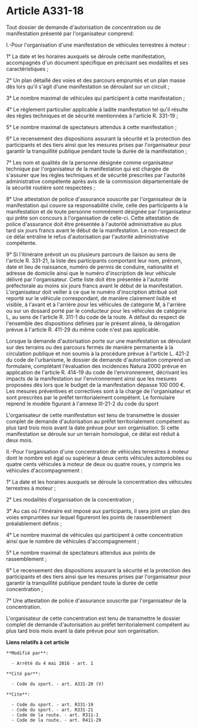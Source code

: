 # Article A331-18

Tout dossier de demande d'autorisation de concentration ou de manifestation présenté par l'organisateur comprend: 

I.-Pour l'organisation d'une manifestation de véhicules terrestres à moteur : 

1° La date et les horaires auxquels se déroule cette manifestation, accompagnés d'un document spécifique en précisant ses
modalités et ses caractéristiques ; 

2° Un plan détaillé des voies et des parcours empruntés et un plan masse dès lors qu'il s'agit d'une manifestation se
déroulant sur un circuit ; 

3° Le nombre maximal de véhicules qui participent à cette manifestation ; 

4° Le règlement particulier applicable à ladite manifestation tel qu'il résulte des règles techniques et de sécurité
mentionnées à l'article R. 331-19 ; 

5° Le nombre maximal de spectateurs attendus à cette manifestation ; 

6° Le recensement des dispositions assurant la sécurité et la protection des participants et des tiers ainsi que les mesures
prises par l'organisateur pour garantir la tranquillité publique pendant toute la durée de la manifestation ; 

7° Les nom et qualités de la personne désignée comme organisateur technique par l'organisateur de la manifestation qui est
chargée de s'assurer que les règles techniques et de sécurité prescrites par l'autorité administrative compétente après avis
de la commission départementale de la sécurité routière sont respectées ; 

8° Une attestation de police d'assurance souscrite par l'organisateur de la manifestation qui couvre sa responsabilité
civile, celle des participants à la manifestation et de toute personne nommément désignée par l'organisateur qui prête son
concours à l'organisation de celle-ci. Cette attestation de police d'assurance doit être présentée à l'autorité
administrative au plus tard six jours francs avant le début de la manifestation. Le non-respect de ce délai entraîne le refus
d'autorisation par l'autorité administrative compétente. 

9° Si l'itinéraire prévoit un ou plusieurs parcours de liaison au sens de l'article R. 331-21, la liste des participants
comportant leur nom, prénom, date et lieu de naissance, numéro de permis de conduire, nationalité et adresse de domicile
ainsi que le numéro d'inscription de leur véhicule délivré par l'organisateur. Cette liste doit être présentée à l'autorité
préfectorale au moins six jours francs avant le début de la manifestation. L'organisateur doit veiller à ce que le numéro
d'inscription attribué soit reporté sur le véhicule correspondant, de manière clairement lisible et visible, à l'avant et à
l'arrière pour les véhicules de catégorie M, à l'arrière ou sur un dossard porté par le conducteur pour les véhicules de
catégorie L, au sens de l'article R. 311-1 du code de la route. A défaut du respect de l'ensemble des dispositions définies
par le présent alinéa, la dérogation prévue à l'article R. 411-29 du même code n'est pas applicable. 

Lorsque la demande d'autorisation porte sur une manifestation se déroulant sur des terrains ou des parcours fermés de manière
permanente à la circulation publique et non soumis à la procédure prévue à l'article L. 421-2 du code de l'urbanisme, le
dossier de demande d'autorisation comprend un formulaire, complétant l'évaluation des incidences Natura 2000 prévue en
application de l'article R. 414-19 du code de l'environnement, décrivant les impacts de la manifestation sur l'environnement
ainsi que les mesures proposées dès lors que le budget de la manifestation dépasse 100 000 €. Les mesures préventives et
correctives sont à la charge de l'organisateur et sont prescrites par le préfet territorialement compétent. Le formulaire
reprend le modèle figurant à l'annexe III-21-2 du code du sport

L'organisateur de cette manifestation est tenu de transmettre le dossier complet de demande d'autorisation au préfet
territorialement compétent au plus tard trois mois avant la date prévue pour son organisation. Si cette manifestation se
déroule sur un terrain homologué, ce délai est réduit à deux mois. 

II.-Pour l'organisation d'une concentration de véhicules terrestres à moteur dont le nombre est égal ou supérieur à deux
cents véhicules automobiles ou quatre cents véhicules à moteur de deux ou quatre roues, y compris les véhicules
d'accompagnement : 

1° La date et les horaires auxquels se déroule la concentration des véhicules terrestres à moteur ; 

2° Les modalités d'organisation de la concentration ; 

3° Au cas où l'itinéraire est imposé aux participants, il sera joint un plan des voies empruntées sur lequel figureront les
points de rassemblement préalablement définis ; 

4° Le nombre maximal de véhicules qui participent à cette concentration ainsi que le nombre de véhicules d'accompagnement ; 

5° Le nombre maximal de spectateurs attendus aux points de rassemblement ; 

6° Le recensement des dispositions assurant la sécurité et la protection des participants et des tiers ainsi que les mesures
prises par l'organisateur pour garantir la tranquillité publique pendant toute la durée de cette concentration ; 

7° Une attestation de police d'assurance souscrite par l'organisateur de la concentration. 

L'organisateur de cette concentration est tenu de transmettre le dossier complet de demande d'autorisation au préfet
territorialement compétent au plus tard trois mois avant la date prévue pour son organisation.

**Liens relatifs à cet article**

	**Modifié par**:

	  - Arrêté du 4 mai 2016 - art. 1

	**Cité par**:

	  - Code du sport. - art. A331-20 (V)

	**Cite**:

	  - Code du sport. - art. R331-19
	  - Code du sport. - art. R331-21
	  - Code de la route. - art. R311-1
	  - Code de la route. - art. R411-29
